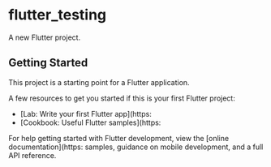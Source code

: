 # flutter_testing

A new Flutter project.

## Getting Started

This project is a starting point for a Flutter application.

A few resources to get you started if this is your first Flutter project:

- [Lab: Write your first Flutter app](https: 
- [Cookbook: Useful Flutter samples](https: 

For help getting started with Flutter development, view the
[online documentation](https: 
samples, guidance on mobile development, and a full API reference.
